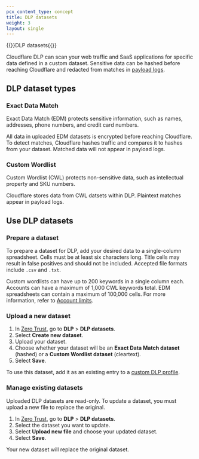 ```yaml
---
pcx_content_type: concept
title: DLP datasets
weight: 3
layout: single
---
```


{{<heading-pill style="beta">}}DLP datasets{{</heading-pill>}}

Cloudflare DLP can scan your web traffic and SaaS applications for specific data defined in a custom dataset. Sensitive data can be hashed before reaching Cloudflare and redacted from matches in [payload logs](/cloudflare-one/policies/data-loss-prevention/dlp-policies/payload-logging/).

## DLP dataset types

### Exact Data Match

Exact Data Match (EDM) protects sensitive information, such as names, addresses, phone numbers, and credit card numbers.

All data in uploaded EDM datasets is encrypted before reaching Cloudflare. To detect matches, Cloudflare hashes traffic and compares it to hashes from your dataset. Matched data will not appear in payload logs.

### Custom Wordlist

Custom Wordlist (CWL) protects non-sensitive data, such as intellectual property and SKU numbers.

Cloudflare stores data from CWL datsets within DLP. Plaintext matches appear in payload logs.

## Use DLP datasets

### Prepare a dataset

To prepare a dataset for DLP, add your desired data to a single-column spreadsheet. Cells must be at least six characters long. Title cells may result in false positives and should not be included. Accepted file formats include `.csv` and `.txt`.

Custom wordlists can have up to 200 keywords in a single column each. Accounts can have a maximum of 1,000 CWL keywords total. EDM spreadsheets can contain a maximum of 100,000 cells. For more information, refer to [Account limits](/cloudflare-one/account-limits/#data-loss-prevention).

### Upload a new dataset

1. In [Zero Trust](https://one.dash.cloudflare.com/), go to **DLP** > **DLP datasets**.
2. Select **Create new dataset**.
3. Upload your dataset.
4. Choose whether your dataset will be an **Exact Data Match dataset** (hashed) or a **Custom Wordlist dataset** (cleartext).
5. Select **Save**.

To use this dataset, add it as an existing entry to a [custom DLP profile](/cloudflare-one/policies/data-loss-prevention/dlp-profiles/#build-a-custom-profile).

### Manage existing datasets

Uploaded DLP datasets are read-only. To update a dataset, you must upload a new file to replace the original.

1. In [Zero Trust](https://one.dash.cloudflare.com/), go to **DLP** > **DLP datasets**.
2. Select the dataset you want to update.
3. Select **Upload new file** and choose your updated dataset.
4. Select **Save**.

Your new dataset will replace the original dataset.
